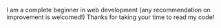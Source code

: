 I am a complete beginner in web development (any recommendation on improvement is welcomed!) Thanks for taking your time to read my code!

